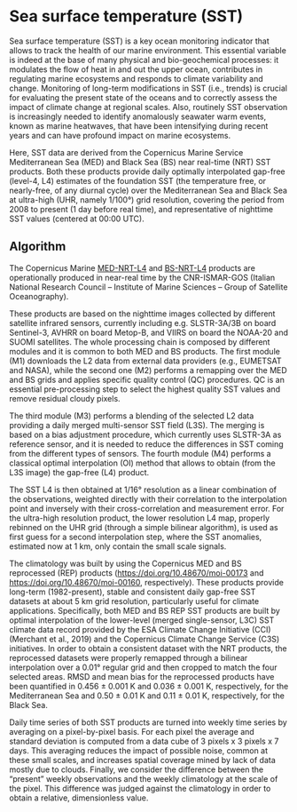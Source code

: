 # Sea surface temperature (SST)

Sea surface temperature (SST) is a key ocean monitoring indicator that allows to track the health of our marine environment. This essential variable is indeed at the base of many physical and bio-geochemical processes: it modulates the flow of heat in and out the upper ocean, contributes in regulating marine ecosystems and responds to climate variability and change. Monitoring of long-term modifications in SST (i.e., trends) is crucial for evaluating the present state of the oceans and to correctly assess the impact of climate change at regional scales. Also, routinely SST observation is increasingly needed to identify anomalously seawater warm events, known as marine heatwaves, that have been intensifying during recent years and can have profound impact on marine ecosystems. 

Here, SST data are derived from the Copernicus Marine Service Mediterranean Sea (MED) and Black Sea (BS) near real-time (NRT) SST products. Both these products provide daily optimally interpolated gap-free (level-4, L4) estimates of the foundation SST (the temperature free, or nearly-free, of any diurnal cycle) over the Mediterranean Sea and Black Sea at ultra-high (UHR, namely 1/100°) grid resolution, covering the period from 2008 to present (1 day before real time), and representative of nighttime SST values (centered at 00:00 UTC). 

## Algorithm

The Copernicus Marine [MED-NRT-L4](https://doi.org/10.48670/moi-00172) and [BS-NRT-L4](https://doi.org/10.48670/moi-00159) products are operationally produced in near-real time by the CNR-ISMAR-GOS (Italian National Research Council – Institute of Marine Sciences – Group of Satellite Oceanography). 

These products are based on the nighttime images collected by different satellite infrared sensors, currently including e.g. SLSTR-3A/3B on board Sentinel-3, AVHRR on board Metop-B, and VIIRS on board the NOAA-20 and SUOMI satellites. The whole processing chain is composed by different modules and it is common to both MED and BS products. The first module (M1) downloads the L2 data from external data providers (e.g., EUMETSAT and NASA), while the second one (M2) performs a remapping over the MED and BS grids and applies specific quality control (QC) procedures. QC is an essential pre-processing step to select the highest quality SST values and remove residual cloudy pixels. 

The third module (M3) performs a blending of the selected L2 data providing a daily merged multi-sensor SST field (L3S). The merging is based on a bias adjustment procedure, which currently uses SLSTR-3A as reference sensor, and it is needed to reduce the differences in SST coming from the different types of sensors. The fourth module (M4) performs a classical optimal interpolation (OI) method that allows to obtain (from the L3S image) the gap-free (L4) product.

The SST L4 is then obtained at 1/16° resolution as a linear combination of the observations, weighted directly with their correlation to the interpolation point and inversely with their cross-correlation and measurement error. For the ultra-high resolution product, the lower resolution L4 map, properly rebinned on the UHR grid (through a simple bilinear algorithm), is used as first guess for a second interpolation step, where the SST anomalies, estimated now at 1 km, only contain the small scale signals.

The climatology was built by using the Copernicus MED and BS reprocessed (REP) products (https://doi.org/10.48670/moi-00173 and https://doi.org/10.48670/moi-00160, respectively). These products provide long-term (1982-present), stable and consistent daily gap-free SST datasets at about 5 km grid resolution, particularly useful for climate applications. Specifically, both MED and BS REP SST products are built by optimal interpolation of the lower-level (merged single-sensor, L3C) SST climate data record provided by the ESA Climate Change Initiative (CCI) (Merchant et al., 2019) and the Copernicus Climate Change Service (C3S) initiatives. In order to obtain a consistent dataset with the NRT products, the reprocessed datasets were properly remapped through a bilinear interpolation over a 0.01° regular grid and then cropped to match the four selected areas. RMSD and mean bias for the reprocessed products have been quantified in 0.456 ± 0.001 K and 0.036 ± 0.001 K, respectively, for the Mediterranean Sea and 0.50 ± 0.01 K and 0.11 ± 0.01 K, respectively, for the Black Sea.

Daily time series of both SST products are turned into weekly time series by averaging on a pixel-by-pixel basis. For each pixel the average and standard deviation is computed from a data cube of 3 pixels x 3 pixels x 7 days. This averaging reduces the impact of possible noise, common at these small scales, and increases spatial coverage mined by lack of data mostly due to clouds. Finally, we consider the difference between the “present” weekly observations and the weekly climatology at the scale of the pixel. This difference was judged against the climatology in order to obtain a relative, dimensionless value.
